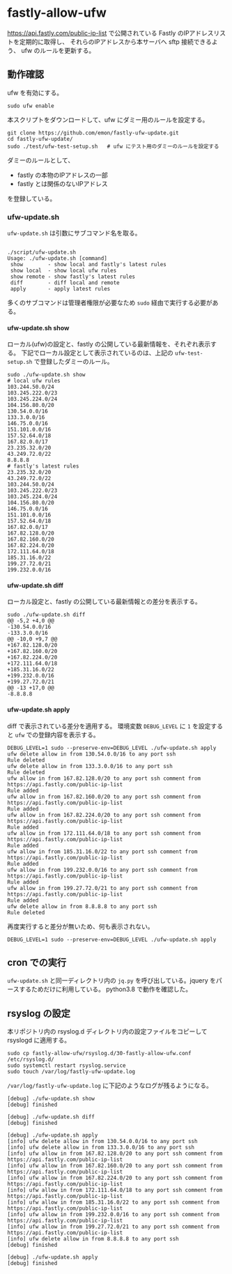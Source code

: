 # fastly-allow-ufw

https://api.fastly.com/public-ip-list
で公開されている Fastly のIPアドレスリストを定期的に取得し、
それらのIPアドレスから本サーバへ sftp 接続できるよう、
ufw のルールを更新する。

## 動作確認

ufw を有効にする。
```
sudo ufw enable
```

本スクリプトをダウンロードして、ufw にダミー用のルールを設定する。

```
git clone https://github.com/emon/fastly-ufw-update.git
cd fastly-ufw-update/
sudo ./test/ufw-test-setup.sh	# ufw にテスト用のダミーのルールを設定する
```
ダミーのルールとして、
- fastly の本物のIPアドレスの一部
- fastly とは関係のないIPアドレス

を登録している。

### ufw-update.sh

`ufw-update.sh` は引数にサブコマンド名を取る。
```

./script/ufw-update.sh
Usage: ./ufw-update.sh [command]
 show        - show local and fastly's latest rules
 show local  - show local ufw rules
 show remote - show fastly's latest rules
 diff        - diff local and remote
 apply       - apply latest rules
```

多くのサブコマンドは管理者権限が必要なため `sudo` 経由で実行する必要がある。

#### ufw-update.sh show
ローカル(ufw)の設定と、fastly の公開している最新情報を、それぞれ表示する。
下記でローカル設定として表示されているのは、上記の `ufw-test-setup.sh` で登録したダミーのルール。

```
sudo ./ufw-update.sh show
# local ufw rules
103.244.50.0/24
103.245.222.0/23
103.245.224.0/24
104.156.80.0/20
130.54.0.0/16
133.3.0.0/16
146.75.0.0/16
151.101.0.0/16
157.52.64.0/18
167.82.0.0/17
23.235.32.0/20
43.249.72.0/22
8.8.8.8
# fastly's latest rules
23.235.32.0/20
43.249.72.0/22
103.244.50.0/24
103.245.222.0/23
103.245.224.0/24
104.156.80.0/20
146.75.0.0/16
151.101.0.0/16
157.52.64.0/18
167.82.0.0/17
167.82.128.0/20
167.82.160.0/20
167.82.224.0/20
172.111.64.0/18
185.31.16.0/22
199.27.72.0/21
199.232.0.0/16
```

#### ufw-update.sh diff
ローカル設定と、fastly の公開している最新情報との差分を表示する。
```
sudo ./ufw-update.sh diff
@@ -5,2 +4,0 @@
-130.54.0.0/16
-133.3.0.0/16
@@ -10,0 +9,7 @@
+167.82.128.0/20
+167.82.160.0/20
+167.82.224.0/20
+172.111.64.0/18
+185.31.16.0/22
+199.232.0.0/16
+199.27.72.0/21
@@ -13 +17,0 @@
-8.8.8.8
```

#### ufw-update.sh apply

diff で表示されている差分を適用する。
環境変数 `DEBUG_LEVEL` に `1` を設定すると `ufw` での登録内容を表示する。

```
DEBUG_LEVEL=1 sudo --preserve-env=DEBUG_LEVEL ./ufw-update.sh apply
ufw delete allow in from 130.54.0.0/16 to any port ssh
Rule deleted
ufw delete allow in from 133.3.0.0/16 to any port ssh
Rule deleted
ufw allow in from 167.82.128.0/20 to any port ssh comment from https://api.fastly.com/public-ip-list
Rule added
ufw allow in from 167.82.160.0/20 to any port ssh comment from https://api.fastly.com/public-ip-list
Rule added
ufw allow in from 167.82.224.0/20 to any port ssh comment from https://api.fastly.com/public-ip-list
Rule added
ufw allow in from 172.111.64.0/18 to any port ssh comment from https://api.fastly.com/public-ip-list
Rule added
ufw allow in from 185.31.16.0/22 to any port ssh comment from https://api.fastly.com/public-ip-list
Rule added
ufw allow in from 199.232.0.0/16 to any port ssh comment from https://api.fastly.com/public-ip-list
Rule added
ufw allow in from 199.27.72.0/21 to any port ssh comment from https://api.fastly.com/public-ip-list
Rule added
ufw delete allow in from 8.8.8.8 to any port ssh
Rule deleted
```

再度実行すると差分が無いため、何も表示されない。
```
DEBUG_LEVEL=1 sudo --preserve-env=DEBUG_LEVEL ./ufw-update.sh apply
```

## cron での実行

`ufw-update.sh` と同一ディレクトリ内の `jq.py` を呼び出している。jquery をパースするためだけに利用している。
python3.8 で動作を確認した。

## rsyslog の設定

本リポジトリ内の rsyslog.d ディレクトリ内の設定ファイルをコピーして rsyslogd に適用する。
```
sudo cp fastly-allow-ufw/rsyslog.d/30-fastly-allow-ufw.conf /etc/rsyslog.d/
sudo systemctl restart rsyslog.service
sudo touch /var/log/fastly-ufw-update.log
```

`/var/log/fastly-ufw-update.log` に下記のようなログが残るようになる。

```log:/var/log/fastly-ufw-update.log
[debug] ./ufw-update.sh show
[debug] finished

[debug] ./ufw-update.sh diff
[debug] finished

[debug] ./ufw-update.sh apply
[info] ufw delete allow in from 130.54.0.0/16 to any port ssh
[info] ufw delete allow in from 133.3.0.0/16 to any port ssh
[info] ufw allow in from 167.82.128.0/20 to any port ssh comment from https://api.fastly.com/public-ip-list
[info] ufw allow in from 167.82.160.0/20 to any port ssh comment from https://api.fastly.com/public-ip-list
[info] ufw allow in from 167.82.224.0/20 to any port ssh comment from https://api.fastly.com/public-ip-list
[info] ufw allow in from 172.111.64.0/18 to any port ssh comment from https://api.fastly.com/public-ip-list
[info] ufw allow in from 185.31.16.0/22 to any port ssh comment from https://api.fastly.com/public-ip-list
[info] ufw allow in from 199.232.0.0/16 to any port ssh comment from https://api.fastly.com/public-ip-list
[info] ufw allow in from 199.27.72.0/21 to any port ssh comment from https://api.fastly.com/public-ip-list
[info] ufw delete allow in from 8.8.8.8 to any port ssh
[debug] finished

[debug] ./ufw-update.sh apply
[debug] finished
```
